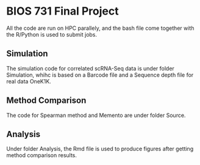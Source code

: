 # BIOS 731 Final Project

All the code are run on HPC parallely, and the bash file come together with the R/Python is used to submit jobs.

## Simulation

The simulation code for correlated scRNA-Seq data is under folder Simulation, whihc is based on a Barcode file and a Sequence depth file for real data OneK1K.

## Method Comparison

The code for Spearman method and Memento are under folder Source.

## Analysis

Under folder Analysis, the Rmd file is used to produce figures after getting method comparison results.
